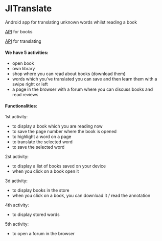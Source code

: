 # JITranslate
Android app for translating unknown words whilst reading a book

[API](https://developers.google.com/books) for books

[API](https://rapidapi.com/googlecloud/api/google-translate1) for translating

#### We have 5 activities:
* open book
* own library
* shop where you can read about books (download them)
* words which you've translated you can save and then learn them with a swipe right or left
* а page in the browser with а forum where you can discuss books and read reviews

#### Functionalities: 

1st activity:

* to display a book which you are reading now
* to save the page number where the book is opened 
* to highlight a word on a page
* to translate the selected word
* to save the selected word

2st activity:

* to display a list of books saved on your device
* when you click on a book open it

3d activity:

* to display books in the store 
* when you click on a book, you can download it / read the annotation

4th activity:

* to display stored words

5th activity:

* to open a forum in the browser






